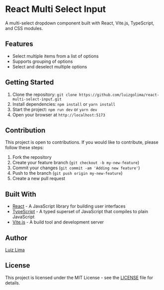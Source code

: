 # React Multi Select Input

A multi-select dropdown component built with React, Vite.js, TypeScript, and CSS modules.

## Features
- Select multiple items from a list of options
- Supports grouping of options
- Select and deselect multiple options

## Getting Started

1. Clone the repository: `git clone https://github.com/luizgolima/react-multi-select-input.git`
2. Install dependencies: `npm install` or `yarn install`
3. Start the project: `npm run dev` or `yarn dev`
4. Open your browser at `http://localhost:5173`

## Contribution
This project is open to contributions. If you would like to contribute, please follow these steps:
1. Fork the repository
2. Create your feature branch (`git checkout -b my-new-feature`)
3. Commit your changes (`git commit -am 'Adding new feature'`)
4. Push to the branch (`git push origin my-new-feature`)
5. Create a new pull request

## Built With

- [React](https://reactjs.org/) - A JavaScript library for building user interfaces
- [TypeScript](https://www.typescriptlang.org/) - A typed superset of JavaScript that compiles to plain JavaScript
- [Vite.js](https://github.com/vitejs/vite) - A build tool and development server

## Author

[Luiz Lima](https://github.com/[luizgolima])

## License

This project is licensed under the MIT License - see the [LICENSE](LICENSE) file for details.
